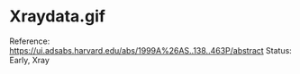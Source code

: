 # Xraydata.gif

Reference: https://ui.adsabs.harvard.edu/abs/1999A%26AS..138..463P/abstract
Status: Early, Xray
